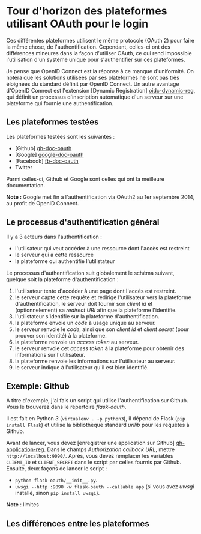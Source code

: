 # Tour d'horizon des plateformes utilisant OAuth pour le login

Ces différentes plateformes utilisent le même protocole (OAuth 2) pour faire la même chose, de l'authentification. Cependant, celles-ci ont des différences mineures dans la façon d'utiliser OAuth, ce qui rend impossible l'utilisation d'un système unique pour s'authentifier sur ces plateformes.

Je pense que OpenID Connect est la réponse à ce manque d'uniformité. On notera que les solutions utilisées par ses plateformes ne sont pas très éloignées du standard définit par OpenID Connect.
Un autre avantage d'OpenID Connect est l'extension [Dynamic Registration] [oidc-dynamic-reg], qui définit un processus d'inscription automatique d'un serveur sur une plateforme qui fournie une authentification. 


## Les plateformes testées

Les plateformes testées sont les suivantes :

- [Github] [gh-doc-oauth]
- [Google] [google-doc-oauth]
- [Facebook] [fb-doc-oauth]
- Twitter

Parmi celles-ci, Github et Google sont celles qui ont la meilleure documentation.

**Note :** Google met fin à l'authentification via OAuth2 au 1er septembre 2014, au profit de OpenID Connect.


## Le processus d'authentification général

Il y a 3 acteurs dans l'authentification :

- l'utilisateur qui veut accéder à une ressource dont l'accès est restreint
- le serveur qui a cette ressource
- la plateforme qui authentifie l'utilistateur

Le processus d'authentification suit globalement le schéma suivant, quelque soit la plateforme d'authentification :

1. l'utilisateur tente d'accéder à une page dont l'accès est restreint.
2. le serveur capte cette requête et redirige l'utilisateur vers la plateforme d'authentification, le serveur doit fournir son *client id* et (optionnelement) sa *redirect URI* afin que la plateforme l'identifie.
3. l'utilistateur s'identifie sur la plateforme d'authentification.
4. la plateforme envoie un *code* à usage unique au serveur.
5. le serveur renvoie le *code*, ainsi que son *client id* et *client secret* (pour prouver son identité) à la plateforme.
6. la plateforme renvoie un *access token* au serveur.
7. le serveur renvoie cet *access token* à la plateforme pour obtenir des informations sur l'utilisateur.
8. la plateforme renvoie les informations sur l'utilisateur au serveur.
9. le serveur indique à l'utilisateur qu'il est bien identifié.


## Exemple: Github

A titre d'exemple, j'ai fais un script qui utilise l'authentification sur Github. Vous le trouverez dans le répertoire *flask-oauth*.

Il est fait en Python *3* (`virtualenv . -p python3`), il dépend de Flask (`pip install Flask`) et utilise la bibliothèque standard *urllib* pour les requêtes à Github.

Avant de lancer, vous devez [enregistrer une application sur Github] [gh-application-reg]. Dans le champs *Authorization callback URL*, mettre `http://localhost:9090/`.
Après, vous devez remplacer les variables `CLIENT_ID` et `CLIENT_SECRET` dans le script par celles fournis par Github. Ensuite, deux façons de lancer le script :

- `python flask-oauth/__init__.py`.
- `uwsgi --http :9090 -w flask-oauth --callable app` (si vous avez *uwsgi* installé, sinon `pip install uwsgi`).

**Note** : limites

## Les différences entre les plateformes



[gh-doc-oauth]: https://developer.github.com/v3/oauth/
[google-doc-oauth]: https://developers.google.com/accounts/docs/OAuth2LoginV1
[fb-doc-oauth]: https://developers.facebook.com/docs/facebook-login/manually-build-a-login-flow/v2.0

[gh-application-reg]: https://github.com/settings/applications/new
[oidc-dynamic-reg]: http://openid.net/specs/openid-connect-registration-1_0.html
